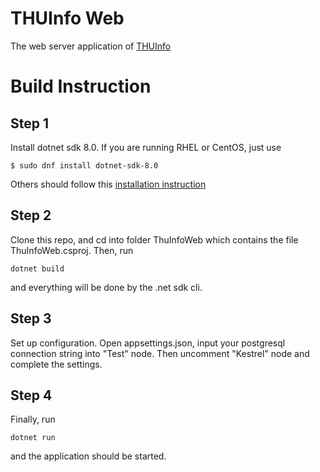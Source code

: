 # THUInfo Web
The web server application of [THUInfo](https://github.com/UNIDY2002/THUInfo)
# Build Instruction
## Step 1
Install dotnet sdk 8.0.
If you are running RHEL or CentOS, just use
```
$ sudo dnf install dotnet-sdk-8.0
```
Others should follow this [installation instruction](https://docs.microsoft.com/zh-cn/dotnet/core/install/linux)
## Step 2
Clone this repo, and cd into folder ThuInfoWeb which contains the file ThuInfoWeb.csproj.
Then, run
```
dotnet build
```
and everything will be done by the .net sdk cli.
## Step 3
Set up configuration.
Open appsettings.json, input your postgresql connection string into "Test" node.
Then uncomment "Kestrel" node and complete the settings.
## Step 4
Finally, run
```
dotnet run
```
and the application should be started.